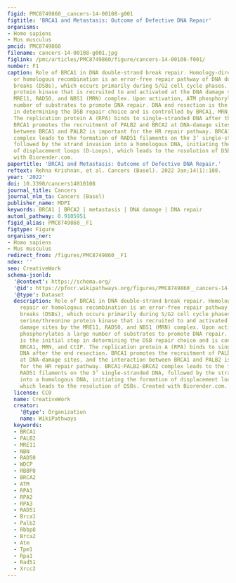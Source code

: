 ```yaml
---
figid: PMC8749860__cancers-14-00108-g001
figtitle: 'BRCA1 and Metastasis: Outcome of Defective DNA Repair'
organisms:
- Homo sapiens
- Mus musculus
pmcid: PMC8749860
filename: cancers-14-00108-g001.jpg
figlink: /pmc/articles/PMC8749860/figure/cancers-14-00108-f001/
number: F1
caption: Role of BRCA1 in DNA double-strand break repair. Homology-directed repair
  or homologous recombination is an error-free repair pathway of DNA double-strand
  breaks (DSBs), which occurs primarily during S/G2 cell cycle phases. ATM is a serine/threonine
  protein kinase that is recruited to and activated at the DNA damage sites by the
  MRE11, RAD50, and NBS1 (MRN) complex. Upon activation, ATM phosphorylates a large
  number of substrates to promote DNA repair. DNA end resection is the initial step
  in determining the DSB repair choice and is controlled by BRCA1, MRN, and CtIP.
  The replication protein A (RPA) binds to single-stranded DNA after the end resection.
  BRCA1 promotes the recruitment of PALB2 and BRCA2 at DNA-damage sites, and the interaction
  between BRCA1 and PALB2 is important for the HR repair pathway. BRCA1-PALB2-BRCA2
  complex leads to the formation of RAD51 filaments on the 3’ single-stranded DNA,
  followed by the strand invasion into a homologous DNA, initiating the formation
  of displacement loops (D-Loops), which leads to the resolution of DSBs. Created
  with Biorender.com.
papertitle: 'BRCA1 and Metastasis: Outcome of Defective DNA Repair.'
reftext: Rehna Krishnan, et al. Cancers (Basel). 2022 Jan;14(1):108.
year: '2022'
doi: 10.3390/cancers14010108
journal_title: Cancers
journal_nlm_ta: Cancers (Basel)
publisher_name: MDPI
keywords: BRCA1 | BRCA2 | metastasis | DNA damage | DNA repair
automl_pathway: 0.9105951
figid_alias: PMC8749860__F1
figtype: Figure
organisms_ner:
- Homo sapiens
- Mus musculus
redirect_from: /figures/PMC8749860__F1
ndex: ''
seo: CreativeWork
schema-jsonld:
  '@context': https://schema.org/
  '@id': https://pfocr.wikipathways.org/figures/PMC8749860__cancers-14-00108-g001.html
  '@type': Dataset
  description: Role of BRCA1 in DNA double-strand break repair. Homology-directed
    repair or homologous recombination is an error-free repair pathway of DNA double-strand
    breaks (DSBs), which occurs primarily during S/G2 cell cycle phases. ATM is a
    serine/threonine protein kinase that is recruited to and activated at the DNA
    damage sites by the MRE11, RAD50, and NBS1 (MRN) complex. Upon activation, ATM
    phosphorylates a large number of substrates to promote DNA repair. DNA end resection
    is the initial step in determining the DSB repair choice and is controlled by
    BRCA1, MRN, and CtIP. The replication protein A (RPA) binds to single-stranded
    DNA after the end resection. BRCA1 promotes the recruitment of PALB2 and BRCA2
    at DNA-damage sites, and the interaction between BRCA1 and PALB2 is important
    for the HR repair pathway. BRCA1-PALB2-BRCA2 complex leads to the formation of
    RAD51 filaments on the 3’ single-stranded DNA, followed by the strand invasion
    into a homologous DNA, initiating the formation of displacement loops (D-Loops),
    which leads to the resolution of DSBs. Created with Biorender.com.
  license: CC0
  name: CreativeWork
  creator:
    '@type': Organization
    name: WikiPathways
  keywords:
  - BRCA1
  - PALB2
  - MRE11
  - NBN
  - RAD50
  - WDCP
  - RBBP8
  - BRCA2
  - ATM
  - RPA1
  - RPA2
  - RPA3
  - RAD51
  - Brca1
  - Palb2
  - Rbbp8
  - Brca2
  - Atm
  - Tpm1
  - Rpa1
  - Rad51
  - Xrcc2
---
```


